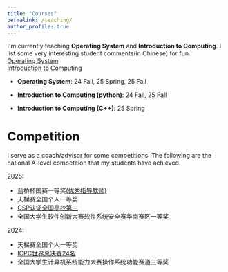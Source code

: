 ```yaml
---
title: "Courses"
permalink: /teaching/
author_profile: true
---
```




I'm currently teaching **Operating System** and **Introduction to Computing**. I list some very interesting student comments(in Chinese) for fun.   
[Operating System](/OS24_fall/)   
[Introduction to Computing](/PIntro24_fall/)    


* **Operating System**: 24 Fall, 25 Spring, 25 Fall   

* **Introduction to Computing (python)**: 24 Fall, 25 Fall    

* **Introduction to Computing (C++)**: 25 Spring       


# Competition

I serve as a coach/advisor for some competitions. The following are the national A-level competition that my students have achieved.

2025: 

* 蓝桥杯国赛一等奖[(优秀指导教师)](/files/ICPC世界总决赛.jpg)
* 天梯赛全国个人一等奖
* [CSP认证全国高校第三](https://www.cspro.org/cms/show.action?code=publish_4028807662f1ccee0162f55d6abc0037&siteid=100000&newsid=fceb1db8528b496cafb5c2e77e27508a&channelid=0000000109)
* 全国大学生软件创新大赛软件系统安全赛华南赛区一等奖

2024: 

* 天梯赛全国个人一等奖
* [ICPC世界总决赛24名](/files/蓝桥杯2025.jpg)
* 全国大学生计算机系统能力大赛操作系统功能赛道三等奖